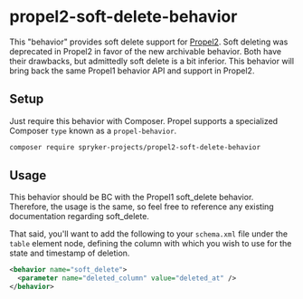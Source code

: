 # propel2-soft-delete-behavior

This "behavior" provides soft delete support for [Propel2](https://propelorm.org).  Soft deleting was deprecated in Propel2 in favor of the new archivable behavior.  Both have their drawbacks, but admittedly soft delete is a bit inferior.  This behavior will bring back the same Propel1 behavior API and support in Propel2.

## Setup

Just require this behavior with Composer.  Propel supports a specialized Composer `type` known as a `propel-behavior`.

```bash
composer require spryker-projects/propel2-soft-delete-behavior
```

## Usage

This behavior should be BC with the Propel1 soft_delete behavior.  Therefore, the usage is the same, so feel free to reference any existing documentation regarding soft_delete.

That said, you'll want to add the following to your `schema.xml` file under the `table` element node, defining the column with which you wish to use for the state and timestamp of deletion.

```xml
<behavior name="soft_delete">
  <parameter name="deleted_column" value="deleted_at" />
</behavior>
```
